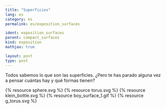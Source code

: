 ```yaml
---
title: "Superficies"
lang: es
category: es
permalink: es/exposition_surfaces

ident: exposition_surfaces
parent: compact_surfaces
kind: exposition
mathjax: true

layout: post
type: post
---
```


Todos sabemos lo que son las superficies. ¿Pero te has parado alguna vez a pensar cuántas hay y qué formas tienen?

{% resource sphere.svg %}
{% resource torus.svg %}
{% resource klein_bottle.svg %}
{% resource boy_surface_1.gif %}
{% resource g_torus.svg %}